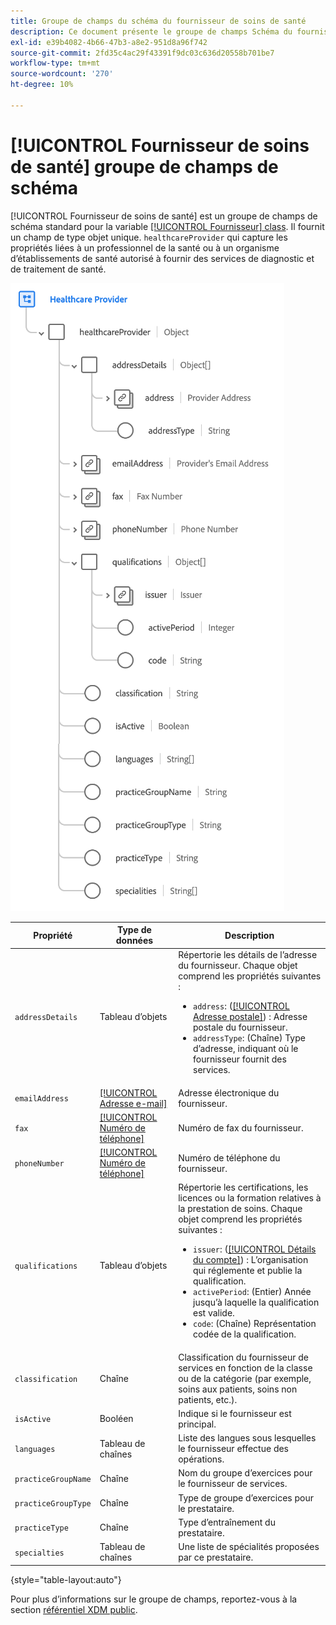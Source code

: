 ```yaml
---
title: Groupe de champs du schéma du fournisseur de soins de santé
description: Ce document présente le groupe de champs Schéma du fournisseur de soins de santé.
exl-id: e39b4082-4b66-47b3-a8e2-951d8a96f742
source-git-commit: 2fd35c4ac29f43391f9dc03c636d20558b701be7
workflow-type: tm+mt
source-wordcount: '270'
ht-degree: 10%

---
```


# [!UICONTROL Fournisseur de soins de santé] groupe de champs de schéma

[!UICONTROL Fournisseur de soins de santé] est un groupe de champs de schéma standard pour la variable [[!UICONTROL Fournisseur] class](../../classes/provider.md). Il fournit un champ de type objet unique. `healthcareProvider` qui capture les propriétés liées à un professionnel de la santé ou à un organisme d’établissements de santé autorisé à fournir des services de diagnostic et de traitement de santé.

![](../../images/field-groups/healthcare-provider.png)

| Propriété | Type de données | Description |
| --- | --- | --- |
| `addressDetails` | Tableau d’objets | Répertorie les détails de l’adresse du fournisseur. Chaque objet comprend les propriétés suivantes : <ul><li>`address`: ([[!UICONTROL Adresse postale]](../../data-types/postal-address.md)) : Adresse postale du fournisseur.</li><li>`addressType`: (Chaîne) Type d’adresse, indiquant où le fournisseur fournit des services.</li></ul> |
| `emailAddress` | [[!UICONTROL Adresse e-mail]](../../data-types/email-address.md) | Adresse électronique du fournisseur. |
| `fax` | [[!UICONTROL Numéro de téléphone]](../../data-types/phone-number.md) | Numéro de fax du fournisseur. |
| `phoneNumber` | [[!UICONTROL Numéro de téléphone]](../../data-types/phone-number.md) | Numéro de téléphone du fournisseur. |
| `qualifications` | Tableau d’objets | Répertorie les certifications, les licences ou la formation relatives à la prestation de soins. Chaque objet comprend les propriétés suivantes : <ul><li>`issuer`: ([[!UICONTROL Détails du compte]](../../data-types/account-details.md)) : L’organisation qui réglemente et publie la qualification.</li><li>`activePeriod`: (Entier) Année jusqu’à laquelle la qualification est valide.</li><li>`code`: (Chaîne) Représentation codée de la qualification.</li></ul> |
| `classification` | Chaîne | Classification du fournisseur de services en fonction de la classe ou de la catégorie (par exemple, soins aux patients, soins non patients, etc.). |
| `isActive` | Booléen | Indique si le fournisseur est principal. |
| `languages` | Tableau de chaînes | Liste des langues sous lesquelles le fournisseur effectue des opérations. |
| `practiceGroupName` | Chaîne | Nom du groupe d’exercices pour le fournisseur de services. |
| `practiceGroupType` | Chaîne | Type de groupe d’exercices pour le prestataire. |
| `practiceType` | Chaîne | Type d’entraînement du prestataire. |
| `specialties` | Tableau de chaînes | Une liste de spécialités proposées par ce prestataire. |

{style=&quot;table-layout:auto&quot;}

Pour plus d’informations sur le groupe de champs, reportez-vous à la section [référentiel XDM public](https://github.com/adobe/xdm/blob/master/components/fieldgroups/provider/healthcare-provider-details.schema.json).
